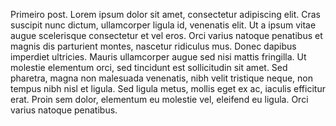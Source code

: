 Primeiro post. Lorem ipsum dolor sit amet, consectetur adipiscing elit.
Cras suscipit nunc dictum, ullamcorper ligula id, venenatis elit. Ut a
ipsum vitae augue scelerisque consectetur et vel eros. Orci varius natoque
penatibus et magnis dis parturient montes, nascetur ridiculus mus. Donec
dapibus imperdiet ultricies. Mauris ullamcorper augue sed nisi mattis
fringilla. Ut molestie elementum orci, sed tincidunt est sollicitudin
sit amet. Sed pharetra, magna non malesuada venenatis, nibh velit tristique
neque, non tempus nibh nisl et ligula. Sed ligula metus, mollis eget ex ac,
iaculis efficitur erat. Proin sem dolor, elementum eu molestie vel, eleifend
eu ligula. Orci varius natoque penatibus.